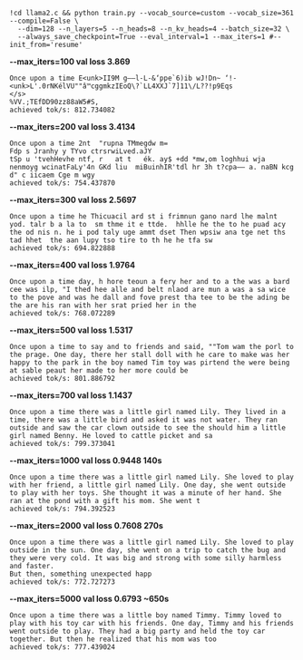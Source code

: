 ```
!cd llama2.c && python train.py --vocab_source=custom --vocab_size=361 --compile=False \
  --dim=128 --n_layers=5 --n_heads=8 --n_kv_heads=4 --batch_size=32 \
  --always_save_checkpoint=True --eval_interval=1 --max_iters=1 #--init_from='resume'
```

**--max_iters=100      val loss 3.869**
```
Once upon a time E<unk>II9M g——l-L-&‘ppe`6)ib wJ!Dn~ ‘!-<unk>L'.0rNKélVU""â™cggmkzIEoQ\?`LL4XXJ`7]11\/L??!p9Eqs
</s>
%VV.;TEfDD90zz88aW5#S,
achieved tok/s: 812.734082
```

**--max_iters=200       val loss 3.4134**
```
Once upon a time 2nt  "rupna TMmegdw m=
Fdp s Jranhy y TYvo ctrsrwiLved.aJY
tSp u 'tvehHevhe ntf, r   at t	 ék. ay$ +dd *mw,om loghhui wja nenmoyg wcinatFaLy'4n GKd liu  miBuinhIR'tdl hr 3h t?cpa—— a. naBN kcg d" c iicaem Cge m wgy
achieved tok/s: 754.437870
```

**--max_iters=300       val loss 2.5697**
```
Once upon a time he Thicuacil ard st i frimnun gano nard lhe malnt yod. talr b a la to  sm thme it e ttde.  hhlle he the to he puad acy the od nis n. he i pod taly uge ammt dset Then wpsiw ana tge net ths tad hhet  the aan lupy tso tire to th he he tfa sw
achieved tok/s: 694.822888
```

**--max_iters=400       val loss 1.9764**
```
Once upon a time day, h hore teoun a fery her and to a the was a bard cee was ilp, "I thed hee alle and belt nlaod are mun a was a sa wice to the pove and was he dall and fove prest tha tee to be the ading be the are his ran with her srat pried her in the
achieved tok/s: 768.072289
```

**--max_iters=500       val loss 1.5317**
```
Once upon a time to say and to friends and said, ""Tom wam the porl to the prage. One day, there her stall doll with he care to make was her happy to the park in the boy named Tim toy was pirtend the were being at sable peaut her made to her more could be
achieved tok/s: 801.886792
```

**--max_iters=700       val loss 1.1437**
```
Once upon a time there was a little girl named Lily. They lived in a time, there was a little bird and asked it was not water. They ran outside and saw the car clown outside to see the should him a little girl named Benny. He loved to cattle picket and sa
achieved tok/s: 799.373041
```

**--max_iters=1000      val loss 0.9448    140s**
```
Once upon a time there was a little girl named Lily. She loved to play with her friend, a little girl named Lily. One day, she went outside to play with her toys. She thought it was a minute of her hand. She ran at the pond with a gift his mom. She went t
achieved tok/s: 794.392523
```

**--max_iters=2000      val loss 0.7608    270s**
```
Once upon a time there was a little girl named Lily. She loved to play outside in the sun. One day, she went on a trip to catch the bug and they were very cold. It was big and strong with some silly harmless and faster.
But then, something unexpected happ
achieved tok/s: 772.727273
```

**--max_iters=5000      val loss 0.6793    ~650s**
```
Once upon a time there was a little boy named Timmy. Timmy loved to play with his toy car with his friends. One day, Timmy and his friends went outside to play. They had a big party and held the toy car together. But then he realized that his mom was too 
achieved tok/s: 777.439024
```
